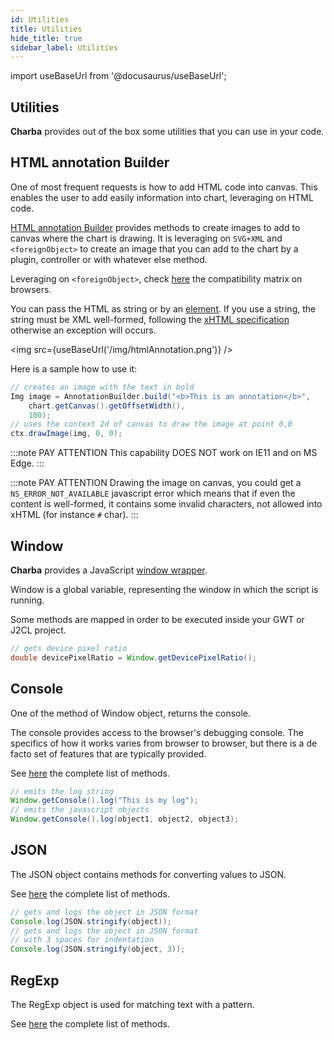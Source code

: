 ```yaml
---
id: Utilities
title: Utilities
hide_title: true
sidebar_label: Utilities
---
```

import useBaseUrl from '@docusaurus/useBaseUrl';

## Utilities

**Charba** provides out of the box some utilities that you can use in your code.

## HTML annotation Builder

One of most frequent requests is how to add HTML code into canvas. This enables the user to add easily information into chart, leveraging on HTML code.

[HTML annotation Builder](http://www.pepstock.org/Charba/3.3/org/pepstock/charba/client/utils/AnnotationBuilder.html) provides methods to create images to add to canvas where the chart is drawing. It is leveraging on `SVG+XML` and `<foreignObject>` to create an image that you can add to the chart by a plugin, controller or with whatever else method.

Leveraging on `<foreignObject>`, check [here](https://developer.mozilla.org/en-US/docs/Web/SVG/Element/foreignObject#Browser_compatibility) the compatibility matrix on browsers.

You can pass the HTML as string or by an [element](http://www.pepstock.org/Charba/3.3/org/pepstock/charba/client/dom/BaseHtmlElement.html). If you use a string, the string must be XML well-formed, following the [xHTML specification](http://www.w3.org/1999/xhtml) otherwise an exception will occurs.

<img src={useBaseUrl('/img/htmlAnnotation.png')} />

Here is a sample how to use it:

```java
// creates an image with the text in bold
Img image = AnnotationBuilder.build("<b>This is an annotation</b>", 
	chart.getCanvas().getOffsetWidth(), 
	100);
// uses the context 2d of canvas to draw the image at point 0,0					
ctx.drawImage(img, 0, 0);
```

:::note PAY ATTENTION
This capability DOES NOT work on IE11 and on MS Edge.
:::

:::note PAY ATTENTION
Drawing the image on canvas, you could get a `NS_ERROR_NOT_AVAILABLE` javascript error which means that if even the content is well-formed, it contains some invalid characters, not allowed into xHTML (for instance `#` char).
:::

## Window

**Charba** provides a JavaScript [window wrapper](http://www.pepstock.org/Charba/3.3/org/pepstock/charba/client/utils/Window.html).

Window is a global variable, representing the window in which the script is running.

Some methods are mapped in order to be executed inside your GWT or J2CL project.

```java
// gets device pixel ratio
double devicePixelRatio = Window.getDevicePixelRatio();
```

## Console

One of the method of Window object, returns the console.

The console provides access to the browser's debugging console. The specifics of how it works varies from browser to browser, but there is a de facto set of features that are typically provided.

See [here](http://www.pepstock.org/Charba/3.3/org/pepstock/charba/client/utils/Console.html) the complete list of methods.

```java
// emits the log string 
Window.getConsole().log("This is my log");
// emits the javascript objects
Window.getConsole().log(object1, object2, object3);
```

## JSON

The JSON object contains methods for converting values to JSON.

See [here](http://www.pepstock.org/Charba/3.3/org/pepstock/charba/client/utils/JSON.html) the complete list of methods.

```java
// gets and logs the object in JSON format
Console.log(JSON.stringify(object));
// gets and logs the object in JSON format
// with 3 spaces for indentation
Console.log(JSON.stringify(object, 3));
```

## RegExp

The RegExp object is used for matching text with a pattern.

See [here](http://www.pepstock.org/Charba/3.3/org/pepstock/charba/client/utils/RegExp.html) the complete list of methods.
